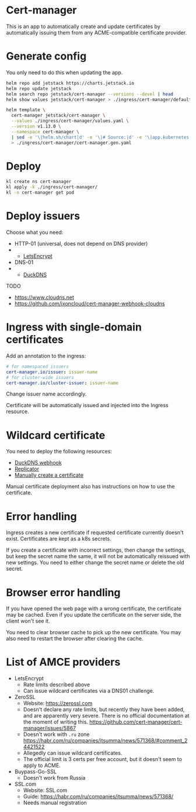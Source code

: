 
# Cert-manager

This is an app to automatically create and update certificates
by automatically issuing them from any ACME-compatible certificate provider.

# Generate config

You only need to do this when updating the app.

```bash
helm repo add jetstack https://charts.jetstack.io
helm repo update jetstack
helm search repo jetstack/cert-manager --versions --devel | head
helm show values jetstack/cert-manager > ./ingress/cert-manager/default-values.yaml
```

```bash
helm template \
  cert-manager jetstack/cert-manager \
  --values ./ingress/cert-manager/values.yaml \
  --version v1.13.0 \
  --namespace cert-manager \
  | sed -e '\|helm.sh/chart|d' -e '\|# Source:|d' -e '\|app.kubernetes.io/managed-by: Helm|d' \
  > ./ingress/cert-manager/cert-manager.gen.yaml
```

# Deploy

```bash
kl create ns cert-manager
kl apply -k ./ingress/cert-manager/
kl -n cert-manager get pod
```

# Deploy issuers

Choose what you need:

- HTTP-01 (universal, does not depend on DNS provider)
- - [LetsEncrypt](./letsencrypt/readme.md)
- DNS-01
- - [DuckDNS](./duckdns/readme.md)

TODO

- https://www.cloudns.net
- https://github.com/ixoncloud/cert-manager-webhook-cloudns

# Ingress with single-domain certificates

Add an annotation to the ingress:
```yaml
# for namespaced issuers
cert-manager.io/issuer: issuer-name
# for cluster-wide issuers
cert-manager.io/cluster-issuer: issuer-name
```

Change issuer name accordingly.

Certificate will be automatically issued and injected into the Ingress resource.

# Wildcard certificate

You need to deploy the following resources:
- [DuckDNS webhook](./duckdns/readme.md)
- [Replicator](../replicator/readme.md)
- [Manually create a certificate](../manual-wildcard/readme.md)

Manual certificate deployment also has instructions on how to use the certificate.

# Error handling

Ingress creates a new certificate if requested certificate currently doesn't exist.
Certificates are kept as a k8s secrets.

If you create a certificate with incorrect settings,
then change the settings, but keep the secret name the same,
it will not be automatically reissued with new settings.
You need to either change the secret name or delete the old secret.

# Browser error handling

If you have opened the web page with a wrong certificate, the certificate may be cached.
Even if you update the certificate on the server side, the client won't see it.

You need to clear browser cache to pick up the new certificate.
You may also need to restart the browser after clearing the cache.

# List of AMCE providers

* LetsEncrypt
  * Rate limits described above
  * Can issue wildcard certificates via a DNS01 challenge.
* ZeroSSL
  * Website: https://zerossl.com
  * Doesn't declare any rate limits,
    but recently they have been added, and are apparently very severe.
    There is no official documentation at the moment of writing this.
    https://github.com/cert-manager/cert-manager/issues/5867
  * Doesn't work with `.ru` zone
    https://habr.com/ru/companies/itsumma/news/571368/#comment_24421522
  * Allegedly can issue wildcard certificates.
  * The official limit is 3 certs per free account, but it doesn't seem to apply to ACME.
* Buypass-Go-SSL
  * Doesn't work from Russia
* SSL.com
  * Website: SSL.com
  * Guide: https://habr.com/ru/companies/itsumma/news/571368/
  * Needs manual registration

